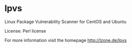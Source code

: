 lpvs
====

Linux Package Vulnerability Scanner for CentOS and Ubuntu

License: Perl license

For more information visit the homepage http://lzone.de/lpvs
